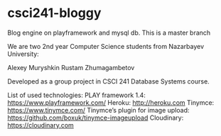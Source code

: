 # csci241-bloggy
Blog engine on playframework and mysql db. This is a master branch

We are two 2nd year Computer Science students from Nazarbayev University:

Alexey Muryshkin
Rustam Zhumagambetov

Developed as a group project in CSCI 241 Database Systems course.

List of used technologies:
PLAY framework 1.4: https://www.playframework.com/
Heroku: http://heroku.com
Tinymce: https://www.tinymce.com/
Tinymce’s plugin for image upload: https://github.com/boxuk/tinymce-imageupload
Cloudinary: https://cloudinary.com
